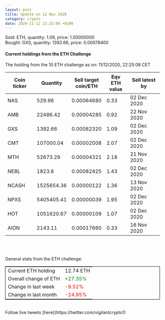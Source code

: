 ```yaml
---
layout: post
title: Update on 12 Nov 2020
category: crypto
date: 2020-11-12 22:25:09 +0100
---
```

<!-- Global site tag (gtag.js) - Google Analytics -->
<script async src="https://www.googletagmanager.com/gtag/js?id=UA-103831149-5"></script>
<script>
  window.dataLayer = window.dataLayer || [];
  function gtag(){dataLayer.push(arguments);}
  gtag('js', new Date());

  gtag('config', 'UA-103831149-5');
</script>
Sold: ETH, quantity:         1.09, price:   1.00000000<br>Bought: GXS, quantity:      1392.66, price:   0.00078400<br>

#### Current holdings from the ETH Challenge

The holding from the 10 ETH challenge as on: 11/12/2020, 22:25:08 CET

|Coin ticker|Quantity|Sell target<br>coin/ETH|Eqv ETH<br>value|Sell latest by|
|-----------|--------|-----------|-----------|--------------|
NAS|529.96|  0.00064680|0.33|02 Dec 2020|
AMB|22486.42|  0.00004285|0.92|22 Nov 2020|
GXS|1392.66|  0.00082320|1.09|02 Dec 2020|
CMT|107000.04|  0.00002008|2.07|02 Dec 2020|
MTH|52673.29|  0.00004321|2.18|21 Nov 2020|
NEBL|1823.6|  0.00082425|1.43|02 Dec 2020|
NCASH|1525654.36|  0.00000122|1.36|13 Nov 2020|
NPXS|5405405.41|  0.00000039|1.95|02 Dec 2020|
HOT|1051620.67|  0.00000109|1.07|02 Dec 2020|
AION|2143.11|  0.00017660|0.33|16 Nov 2020|

<br>
<br>
<br>
General stats from the ETH challenge:

<table style="border:1px solid black;margin-left:auto;margin-right:auto;">
	<tbody>
	<tr>
		<td>Current ETH holding</td>
		<td>     12.74 ETH</td>
	</tr>
	<tr>
		<td>Overall change of ETH</td>
		<td><font color="green">+27.35%</font></td>
	</tr>
	<tr>
		<td>Change in last week</td>
		<td><font color="red">-9.52%</font></td>
	</tr>
	<tr>
		<td>Change in last month</td>
		<td><font color="red">-24.95%</font></td>
	</tr>
	</tbody>
</table>

<br>
Follow live tweets [here](https://twitter.com/vigilantcrypto1)
<br>
<br>